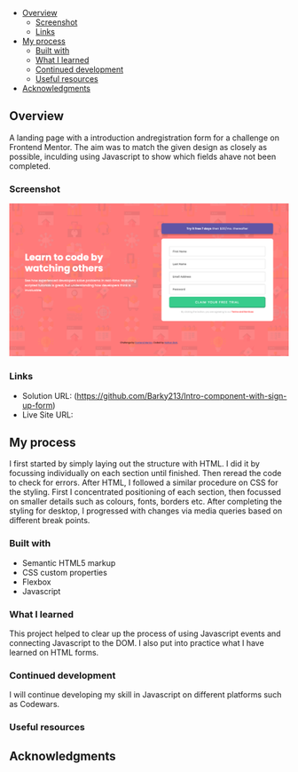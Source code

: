 
- [Overview](#overview)
  - [Screenshot](#screenshot)
  - [Links](#links)
- [My process](#my-process)
  - [Built with](#built-with)
  - [What I learned](#what-i-learned)
  - [Continued development](#continued-development)
  - [Useful resources](#useful-resources)
- [Acknowledgments](#acknowledgments)


## Overview

A landing page with a introduction andregistration form for a challenge on Frontend Mentor. The aim was to match the given design as closely as possible, inculding using Javascript to show which fields ahave not been completed.


### Screenshot

![](screenshot.png)


### Links

- Solution URL: (https://github.com/Barky213/Intro-component-with-sign-up-form)
- Live Site URL: 

## My process

I first started by simply laying out the structure with HTML. I did it by focussing individually on each section until finished. Then reread the code to check for errors.
After HTML, I followed a similar procedure on CSS for the styling. First I concentrated positioning of each section, then focussed on smaller details such as colours, fonts, borders etc. After completing the styling for desktop, I progressed with changes via media queries based on different break points.

### Built with

- Semantic HTML5 markup
- CSS custom properties
- Flexbox
- Javascript


### What I learned

This project helped to clear up the process of using Javascript events and connecting Javascript to the DOM. I also put into practice what I have learned on HTML forms.

### Continued development

I will continue developing my skill in Javascript on different platforms such as Codewars. 


### Useful resources





## Acknowledgments
